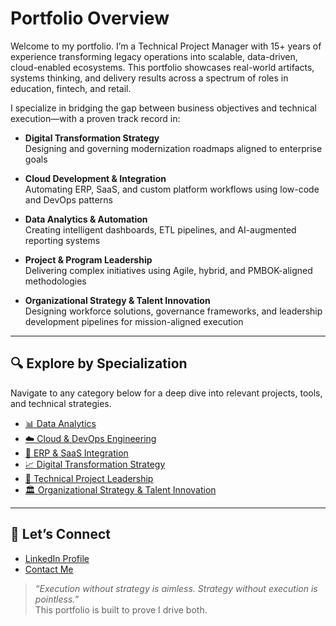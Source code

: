 # Portfolio Overview

Welcome to my portfolio. I’m a Technical Project Manager with 15+ years of experience transforming legacy operations into scalable, data-driven, cloud-enabled ecosystems. This portfolio showcases real-world artifacts, systems thinking, and delivery results across a spectrum of roles in education, fintech, and retail.

I specialize in bridging the gap between business objectives and technical execution—with a proven track record in:

- **Digital Transformation Strategy**  
  Designing and governing modernization roadmaps aligned to enterprise goals

- **Cloud Development & Integration**  
  Automating ERP, SaaS, and custom platform workflows using low-code and DevOps patterns

- **Data Analytics & Automation**  
  Creating intelligent dashboards, ETL pipelines, and AI-augmented reporting systems

- **Project & Program Leadership**  
  Delivering complex initiatives using Agile, hybrid, and PMBOK-aligned methodologies

- **Organizational Strategy & Talent Innovation**  
  Designing workforce solutions, governance frameworks, and leadership development pipelines for mission-aligned execution

---

## 🔍 Explore by Specialization

Navigate to any category below for a deep dive into relevant projects, tools, and technical strategies.

- [📊 Data Analytics](../data-analytics/index.md)
- [☁️ Cloud & DevOps Engineering](../cloud-devops/index.md)
- [🔗 ERP & SaaS Integration](../erp-saas/index.md)
- [📈 Digital Transformation Strategy](../strategy/index.md)
- [🧭 Technical Project Leadership](../leadership/index.md)
- [🏛️ Organizational Strategy & Talent Innovation](../talent/index.md)

---

## 🔗 Let’s Connect

- [LinkedIn Profile](https://www.linkedin.com/in/rogerleecormier/)
- [Contact Me](../contact/index.md)

> *“Execution without strategy is aimless. Strategy without execution is pointless.”*  
> This portfolio is built to prove I drive both.

